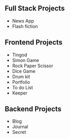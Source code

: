 ## Full Stack Projects
- News App 
- Flash fiction

## Frontend Projects
- Tingod
- Simon Game
- Rock Paper Scissor
- Dice Game
- Drum kit
- Portfolio
- To do List
- Keeper


## Backend Projects
- Blog
- Journal
- Secret
